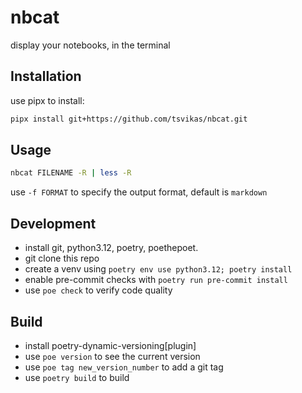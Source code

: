 nbcat
==========
display your notebooks, in the terminal

## Installation
use pipx to install:
```bash
pipx install git+https://github.com/tsvikas/nbcat.git
```

## Usage
```bash
nbcat FILENAME -R | less -R
```
use `-f FORMAT` to specify the output format, default is `markdown`

## Development
* install git, python3.12, poetry, poethepoet.
* git clone this repo
* create a venv using `poetry env use python3.12; poetry install`
* enable pre-commit checks with `poetry run pre-commit install`
* use `poe check` to verify code quality

## Build
* install poetry-dynamic-versioning[plugin]
* use `poe version` to see the current version
* use `poe tag new_version_number` to add a git tag
* use `poetry build` to build
